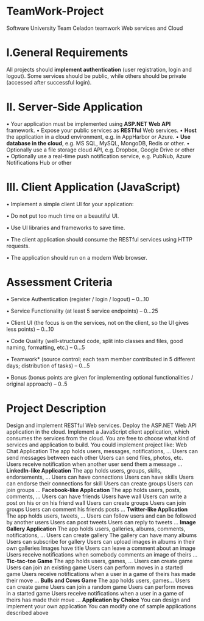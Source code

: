 # TeamWork-Project
Software University Team Celadon teamwork Web services and Cloud 

# I.General Requirements
All projects should **implement authentication** (user registration, login and logout). Some services should be public, while others should be private (accessed after successful login).

# II. Server-Side Application
• Your application must be implemented using **ASP.NET Web API** framework.
• Expose your public services as **RESTful** Web services.
• **Host** the application in a cloud environment, e.g. in AppHarbor or Azure.
• **Use database in the cloud**, e.g. MS SQL, MySQL, MongoDB, Redis or other.
• Optionally use a file storage cloud API, e.g. Dropbox, Google Drive or other
• Optionally use a real-time push notification service, e.g. PubNub, Azure Notifications Hub or other

# III. Client Application (JavaScript)
• Implement a simple client UI for your application:

• Do not put too much time on a beautiful UI.

• Use UI libraries and frameworks to save time.

• The client application should consume the RESTful services using HTTP requests.

• The application should run on a modern Web browser.

# Assessment Criteria
• Service Authentication (register / login / logout) – 0…10

• Service Functionality (at least 5 service endpoints) – 0…25

• Client UI (the focus is on the services, not on the client, so the UI gives less points) – 0…10

• Code Quality (well-structured code, split into classes and files, good naming, formatting, etc.) – 0…5

• Teamwork* (source control; each team member contributed in 5 different days; distribution of tasks) – 0…5

• Bonus (bonus points are given for implementing optional functionalities / original approach) – 0..5



# Project Description
Design and implement RESTful Web services.
 Deploy the ASP.NET Web API application in the cloud. Implement a JavaScript client application, which consumes the services from the cloud.
You are free to choose what kind of services and application to build. You could implement project like:
Web Chat Application
The app holds users, messages, notifications, …
Users can send messages between each other
Users can send files, photos, etc.
Users receive notification when another user send them a message
…
**LinkedIn-like Application**
The app holds users, groups, skills, endorsements, …
Users can have connections
Users can have skills
Users can endorse their connections for skill
Users can create groups
Users can join groups
… 
**Facebook-like Application**
The app holds users, posts, comments, …
Users can have friends
Users have wall
Users can write a post on his or on his friend wall
Users can create groups
Users can join groups
Users can comment his friends posts
…
**Twitter-like Application**
The app holds users, tweets, …
Users can follow users and can be followed by another users
Users can post tweets
Users can reply to tweets
…
**Image Gallery Application**
The app holds users, galleries, albums, comments, notifications, …
Users can create gallery
The gallery can have many albums
Users can subscribe for gallery
Users can upload images in albums in their own galleries
Images have title
Users can leave a comment about an image
Users receive notifications when somebody comments an image of theirs
…
**Tic-tac-toe Game**
The app holds users, games, …
Users can create game
Users can join an existing game
Users can perform moves in a started game
Users receive notifications when a user in a game of theirs has made their move
…
**Bulls and Cows Game**
The app holds users, games…
Users can create game
Users can join a random game
Users can perform moves in a started game
Users receive notifications when a user in a game of theirs has made their move
…
**Application by Choice**
You can design and implement your own application
You can modify one of sample applications described above